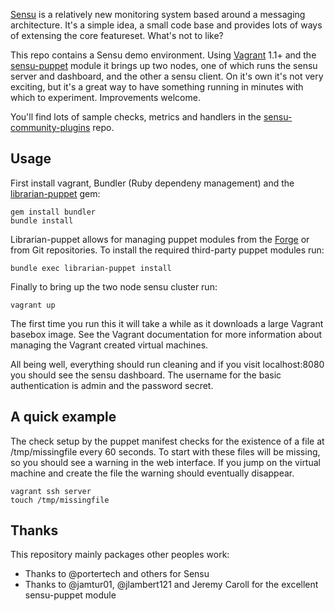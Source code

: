 [Sensu](http://sensuapp.com) is a relatively new monitoring system based around a messaging
architecture. It's a simple idea, a small code base and provides
lots of ways of extensing the core featureset. What's not to like?

This repo contains a Sensu demo environment. Using
[Vagrant](http://vagrantup.com) 1.1+ and the
[sensu-puppet](https://github.com/sensu/sensu-puppet) module it brings up two nodes, one of which runs the
sensu server and dashboard, and the other a sensu client. On it's own
it's not very exciting, but it's a great way to have something running
in minutes with which to experiment. Improvements welcome.

You'll find lots of sample checks, metrics and handlers in the
[sensu-community-plugins](https://github.com/sensu/sensu-community-plugins) repo.

## Usage

First install vagrant, Bundler (Ruby dependeny management) and the
[librarian-puppet](https://github.com/rodjek/librarian-puppet) gem:

    gem install bundler
    bundle install

Librarian-puppet allows for managing puppet modules from the
[Forge](http://forge.puppetlabs.com) or from Git repositories. To
install the required third-party puppet modules run:

    bundle exec librarian-puppet install

Finally to bring up the two node sensu cluster run:

    vagrant up

The first time you run this it will take a while as it downloads a large
Vagrant basebox image. See the Vagrant documentation for more
information about managing the Vagrant created virtual machines.

All being well, everything should run cleaning and if you visit localhost:8080 you
should see the sensu dashboard. The username for the basic
authentication is admin and the password secret.

## A quick example

The check setup by the puppet manifest checks for the existence of a
file at /tmp/missingfile every 60 seconds. To start with these files
will be missing, so you should see a warning in the web interface. If
you jump on the virtual machine and create the file the warning should
eventually disappear.

    vagrant ssh server
    touch /tmp/missingfile

## Thanks

This repository mainly packages other peoples work:

* Thanks to @portertech and others for Sensu
* Thanks to @jamtur01, @jlambert121 and Jeremy Caroll for the excellent sensu-puppet module
